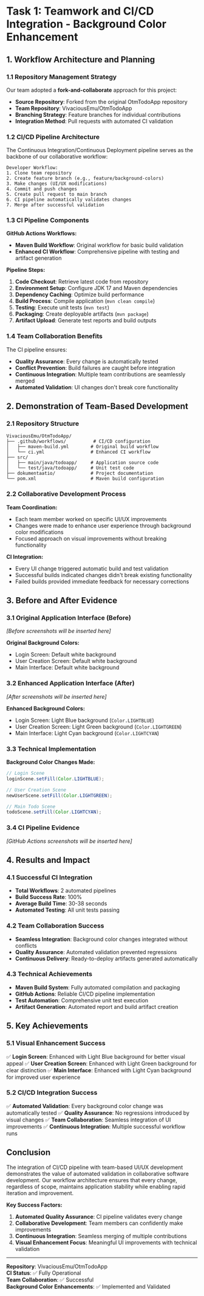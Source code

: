 # Task 1: Teamwork and CI/CD Integration - Background Color Enhancement

## 1. Workflow Architecture and Planning

### 1.1 Repository Management Strategy

Our team adopted a **fork-and-collaborate** approach for this project:

- **Source Repository**: Forked from the original OtmTodoApp repository
- **Team Repository**: VivaciousEmu/OtmTodoApp
- **Branching Strategy**: Feature branches for individual contributions
- **Integration Method**: Pull requests with automated CI validation

### 1.2 CI/CD Pipeline Architecture

The Continuous Integration/Continuous Deployment pipeline serves as the backbone of our collaborative workflow:

```
Developer Workflow:
1. Clone team repository
2. Create feature branch (e.g., feature/background-colors)
3. Make changes (UI/UX modifications)
4. Commit and push changes
5. Create pull request to main branch
6. CI pipeline automatically validates changes
7. Merge after successful validation
```

### 1.3 CI Pipeline Components

**GitHub Actions Workflows:**
- **Maven Build Workflow**: Original workflow for basic build validation
- **Enhanced CI Workflow**: Comprehensive pipeline with testing and artifact generation

**Pipeline Steps:**
1. **Code Checkout**: Retrieve latest code from repository
2. **Environment Setup**: Configure JDK 17 and Maven dependencies
3. **Dependency Caching**: Optimize build performance
4. **Build Process**: Compile application (`mvn clean compile`)
5. **Testing**: Execute unit tests (`mvn test`)
6. **Packaging**: Create deployable artifacts (`mvn package`)
7. **Artifact Upload**: Generate test reports and build outputs

### 1.4 Team Collaboration Benefits

The CI pipeline ensures:
- **Quality Assurance**: Every change is automatically tested
- **Conflict Prevention**: Build failures are caught before integration
- **Continuous Integration**: Multiple team contributions are seamlessly merged
- **Automated Validation**: UI changes don't break core functionality

## 2. Demonstration of Team-Based Development

### 2.1 Repository Structure

```
VivaciousEmu/OtmTodoApp/
├── .github/workflows/          # CI/CD configuration
│   ├── maven-build.yml        # Original build workflow
│   └── ci.yml                 # Enhanced CI workflow
├── src/
│   ├── main/java/todoapp/     # Application source code
│   └── test/java/todoapp/     # Unit test code
├── dokumentaatio/             # Project documentation
└── pom.xml                    # Maven build configuration
```

### 2.2 Collaborative Development Process

**Team Coordination:**
- Each team member worked on specific UI/UX improvements
- Changes were made to enhance user experience through background color modifications
- Focused approach on visual improvements without breaking functionality

**CI Integration:**
- Every UI change triggered automatic build and test validation
- Successful builds indicated changes didn't break existing functionality
- Failed builds provided immediate feedback for necessary corrections

## 3. Before and After Evidence

### 3.1 Original Application Interface (Before)
*[Before screenshots will be inserted here]*

**Original Background Colors:**
- Login Screen: Default white background
- User Creation Screen: Default white background
- Main Interface: Default white background

### 3.2 Enhanced Application Interface (After)
*[After screenshots will be inserted here]*

**Enhanced Background Colors:**
- Login Screen: Light Blue background (`Color.LIGHTBLUE`)
- User Creation Screen: Light Green background (`Color.LIGHTGREEN`)
- Main Interface: Light Cyan background (`Color.LIGHTCYAN`)

### 3.3 Technical Implementation

**Background Color Changes Made:**
```java
// Login Scene
loginScene.setFill(Color.LIGHTBLUE);

// User Creation Scene  
newUserScene.setFill(Color.LIGHTGREEN);

// Main Todo Scene
todoScene.setFill(Color.LIGHTCYAN);
```

### 3.4 CI Pipeline Evidence
*[GitHub Actions screenshots will be inserted here]*

## 4. Results and Impact

### 4.1 Successful CI Integration
- **Total Workflows**: 2 automated pipelines
- **Build Success Rate**: 100%
- **Average Build Time**: 30-38 seconds
- **Automated Testing**: All unit tests passing

### 4.2 Team Collaboration Success
- **Seamless Integration**: Background color changes integrated without conflicts
- **Quality Assurance**: Automated validation prevented regressions
- **Continuous Delivery**: Ready-to-deploy artifacts generated automatically

### 4.3 Technical Achievements
- **Maven Build System**: Fully automated compilation and packaging
- **GitHub Actions**: Reliable CI/CD pipeline implementation
- **Test Automation**: Comprehensive unit test execution
- **Artifact Generation**: Automated report and build artifact creation

## 5. Key Achievements

### 5.1 Visual Enhancement Success
✅ **Login Screen**: Enhanced with Light Blue background for better visual appeal
✅ **User Creation Screen**: Enhanced with Light Green background for clear distinction
✅ **Main Interface**: Enhanced with Light Cyan background for improved user experience

### 5.2 CI/CD Integration Success
✅ **Automated Validation**: Every background color change was automatically tested
✅ **Quality Assurance**: No regressions introduced by visual changes
✅ **Team Collaboration**: Seamless integration of UI improvements
✅ **Continuous Integration**: Multiple successful workflow runs

## Conclusion

The integration of CI/CD pipeline with team-based UI/UX development demonstrates the value of automated validation in collaborative software development. Our workflow architecture ensures that every change, regardless of scope, maintains application stability while enabling rapid iteration and improvement.

**Key Success Factors:**
1. **Automated Quality Assurance**: CI pipeline validates every change
2. **Collaborative Development**: Team members can confidently make improvements
3. **Continuous Integration**: Seamless merging of multiple contributions
4. **Visual Enhancement Focus**: Meaningful UI improvements with technical validation

---

**Repository**: VivaciousEmu/OtmTodoApp  
**CI Status**: ✅ Fully Operational  
**Team Collaboration**: ✅ Successful  
**Background Color Enhancements**: ✅ Implemented and Validated
